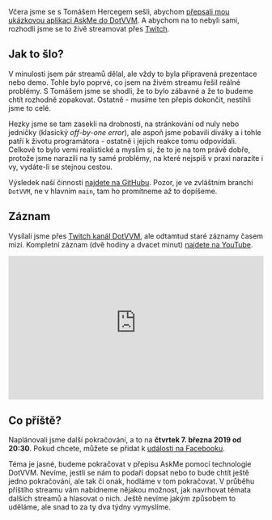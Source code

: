 <!-- dcterms:title = Záznam online streamu Píšeme AskMe v DotVVM (1) -->
<!-- dcterms:abstract = K dispozici je záznam ze včerejšího streamu, v němž jsme začali s Tomášem Hercegem přepisovat AskMe do DotVVM. Byla to moc velká zábava a za dva týdny budeme pokračovat. -->
<!-- dcterms:creator = Michal Altair Valášek -->
<!-- x4w:pictureUrl = /perex-pictures/logo-dotvvm.png -->
<!-- x4w:pictureWidth = 150 -->
<!-- x4w:pictureHeight = 150 -->
<!-- x4w:coverUrl = /cover-pictures/20190216-askme-dotvvm.jpg -->
<!-- x4w:coverCredits = Jan Vašek via JESHOOTS.COM, CC0 -->
<!-- x4w:category = Akce a události -->
<!-- dcterms:date = 2019-02-21T17:00:00 -->
<!-- x4w:serial = AskMe v DotVVM -->

Včera jsme se s Tomášem Hercegem sešli, abychom [přepsali mou ukázkovou aplikaci AskMe do DotVVM](/2019/02/askme-dotvvm). A abychom na to nebyli sami, rozhodli jsme se to živě streamovat přes [Twitch](https://twitch.tv/dotvvm).

## Jak to šlo?

V minulosti jsem pár streamů dělal, ale vždy to byla připravená prezentace nebo demo. Tohle bylo poprvé, co jsem na živém streamu řešil reálné problémy. S Tomášem jsme se shodli, že to bylo zábavné a že to budeme chtít rozhodně zopakovat. Ostatně - musíme ten přepis dokončit, nestihli jsme to celé.

Hezky jsme se tam zasekli na drobnosti, na stránkování od nuly nebo jedničky (klasický _off-by-one error_), ale aspoň jsme pobavili diváky a i tohle patří k životu programátora - ostatně i jejich reakce tomu odpovídali. Celkově to bylo vemi realistické a myslím si, že to je na tom právě dobře, protože jsme narazili na ty samé problémy, na které nejspíš v praxi narazíte i vy, vydáte-li se stejnou cestou.

Výsledek naší činnosti [najdete na GitHubu](https://github.com/ridercz/AskMe/tree/DotVVM). Pozor, je ve zvláštním branchi `DotVVM`, ne v hlavním `main`, tam ho promítneme až to dopíšeme.

## Záznam

Vysílali jsme přes [Twitch kanál DotVVM](https://twitch.tv/dotvvm), ale odtamtud staré záznamy časem mizí. Kompletní záznam (dvě hodiny a dvacet minut) [najdete na YouTube](https://www.youtube.com/watch?v=pKjm42w8EUw).

<div style="position:relative;padding-top:56.25%;">
  <iframe src="https://www.youtube-nocookie.com/embed/pKjm42w8EUw" frameborder="0" allowfullscreen allow="accelerometer; autoplay; encrypted-media; gyroscope; picture-in-picture" style="position:absolute;top:0;left:0;width:100%;height:100%;"></iframe>
</div>

## Co příště?

Naplánovali jsme další pokračování, a to na **čtvrtek 7. března 2019 od 20:30**. Pokud chcete, můžete se přidat k [události na Facebooku](https://www.facebook.com/events/936621643395813/).

Téma je jasné, budeme pokračovat v přepisu AskMe pomocí technologie DotVVM. Nevíme, jestli se nám to podaří dopsat nebo to bude chtít ještě jedno pokračování, ale tak či onak, hodláme v tom pokračovat. V průběhu příštího streamu vám nabídneme nějakou možnost, jak navrhovat témata dalších streamů a hlasovat o nich. Ještě nevíme jakým způsobem to uděláme, ale snad to za ty dva týdny vymyslíme.